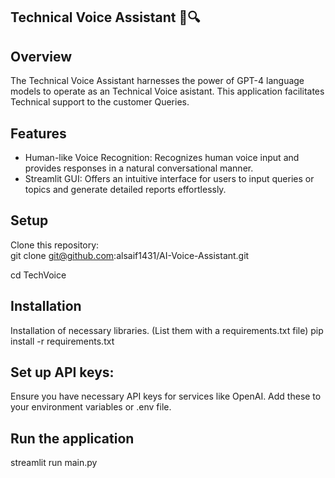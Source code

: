 ## Technical Voice Assistant 🧪🔍

## Overview   
The Technical Voice Assistant harnesses the power of GPT-4 language models to operate as an Technical Voice asistant. This application facilitates Technical support to the customer Queries. 

## Features
- Human-like Voice Recognition: Recognizes human voice input and provides responses in a natural conversational manner.
- Streamlit GUI: Offers an intuitive interface for users to input queries or topics and generate detailed reports effortlessly.


## Setup
Clone this repository:  
git clone git@github.com:alsaif1431/AI-Voice-Assistant.git

cd TechVoice


## Installation 
Installation of necessary libraries. (List them with a requirements.txt file)
pip install -r requirements.txt


## Set up API keys:
Ensure you have necessary API keys for services like OpenAI. Add these to your environment variables or .env file.


## Run the application
streamlit run main.py 
